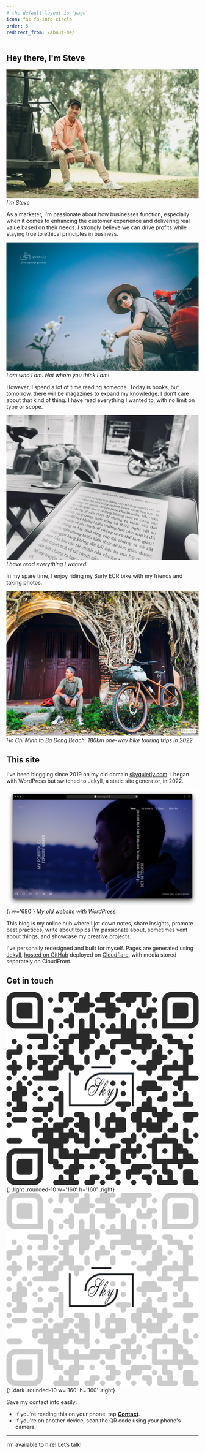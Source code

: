 ```yaml
---
# the default layout is 'page'
icon: fas fa-info-circle
order: 5
redirect_from: /about-me/
---
```

## Hey there, I'm Steve

![I'm Steve](/assets/img/site/I'm-Steve.webp)
_I'm Steve_

As a marketer, I'm passionate about how businesses function, especially when it comes to enhancing the customer experience and delivering real value based on their needs. I strongly believe we can drive profits while staying true to ethical principles in business.

![About me](/assets/img/site/about-me.webp)
_I am who I am. Not whom you think I am!_

However, I spend a lot of time reading someone. Today is books, but tomorrow, there will be magazines to expand my knowledge. I don’t care about that kind of thing. I have read everything I wanted to, with no limit on type or scope.

![Reading book](/assets/img/site/reading-book.webp)
_I have read everything I wanted._

In my spare time, I enjoy riding my Surly ECR bike with my friends and taking photos.

![Me and bike](/assets/img/site/me-and-bike.webp)
_Ho Chi Minh to Ba Dong Beach: 180km one-way bike touring trips in 2022._

## This site
I've been blogging since 2019 on my old domain [skyquietly.com](https://skyquietly.com). I began with WordPress but switched to Jekyll, a static site generator, in 2022.

![Old website](/assets/img/site/old-website.webp){: w='680'}
_My old website with WordPress_

This blog is my online hub where I jot down notes, share insights, promote best practices, write about topics I'm passionate about, sometimes vent about things, and showcase my creative projects.

I've personally redesigned and built for myself. Pages are generated using [Jekyll](https://jekyllrb.com), [hosted on GitHub](https://github.com/lotusk08/lotusk08.github.io) deployed on [Cloudflare](https://cloudflare.com), with media stored separately on CloudFront.

## Get in touch
![Contact light](/assets/img/site/contact-light.webp){: .light .rounded-10 w='160' h='160' .right}
![Contact dark](/assets/img/site/contact-dark.webp){: .dark .rounded-10 w='160' h='160' .right}

Save my contact info easily:
- If you’re reading this on your phone, tap [**Contact**](/assets/contact.vcf).
- If you're on another device, scan the QR code using your phone's camera.

---

I’m available to hire! Let’s talk!
